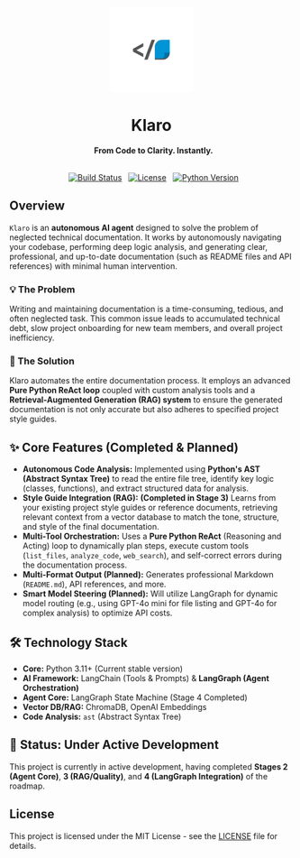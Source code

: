 <div align="center">
  <img src="assets/logo_transparent.png" alt="Klaro Logo" width="150"/>
  <h1>Klaro</h1>
  <strong>From Code to Clarity. Instantly.</strong>
</div>
<br />
<p align="center">
  <a href="https://github.com/aethrox/klaro/actions/workflows/main.yml"><img alt="Build Status" src="https://img.shields.io/github/actions/workflow/status/aethrox/klaro/main.yml?style=for-the-badge"></a>
  <a href="./LICENSE"><img alt="License" src="https://img.shields.io/github/license/aethrox/klaro?style=for-the-badge&color=blue"></a>
  <a href="#"><img alt="Python Version" src="https://img.shields.io/badge/python-3.11+-blue?style=for-the-badge&logo=python"></a>
</p>

## Overview
`Klaro` is an **autonomous AI agent** designed to solve the problem of neglected technical documentation. It works by autonomously navigating your codebase, performing deep logic analysis, and generating clear, professional, and up-to-date documentation (such as README files and API references) with minimal human intervention.

### 💡 The Problem
Writing and maintaining documentation is a time-consuming, tedious, and often neglected task. This common issue leads to accumulated technical debt, slow project onboarding for new team members, and overall project inefficiency.

### 🚀 The Solution
Klaro automates the entire documentation process. It employs an advanced **Pure Python ReAct loop** coupled with custom analysis tools and a **Retrieval-Augmented Generation (RAG) system** to ensure the generated documentation is not only accurate but also adheres to specified project style guides.

## ✨ Core Features (Completed & Planned)
* **Autonomous Code Analysis:** Implemented using **Python's AST (Abstract Syntax Tree)** to read the entire file tree, identify key logic (classes, functions), and extract structured data for analysis.
* **Style Guide Integration (RAG):** **(Completed in Stage 3)** Learns from your existing project style guides or reference documents, retrieving relevant context from a vector database to match the tone, structure, and style of the final documentation.
* **Multi-Tool Orchestration:** Uses a **Pure Python ReAct** (Reasoning and Acting) loop to dynamically plan steps, execute custom tools (`list_files`, `analyze_code`, `web_search`), and self-correct errors during the documentation process.
* **Multi-Format Output (Planned):** Generates professional Markdown (`README.md`), API references, and more.
* **Smart Model Steering (Planned):** Will utilize LangGraph for dynamic model routing (e.g., using GPT-4o mini for file listing and GPT-4o for complex analysis) to optimize API costs.

## 🛠 Technology Stack
* **Core:** Python 3.11+ (Current stable version)
* **AI Framework:** LangChain (Tools & Prompts) & **LangGraph (Agent Orchestration)**
* **Agent Core:** LangGraph State Machine (Stage 4 Completed)
* **Vector DB/RAG:** ChromaDB, OpenAI Embeddings
* **Code Analysis:** `ast` (Abstract Syntax Tree)

## 🚧 Status: Under Active Development
This project is currently in active development, having completed **Stages 2 (Agent Core)**, **3 (RAG/Quality)**, and **4 (LangGraph Integration)** of the roadmap.

## License
This project is licensed under the MIT License - see the [LICENSE](./LICENSE) file for details.